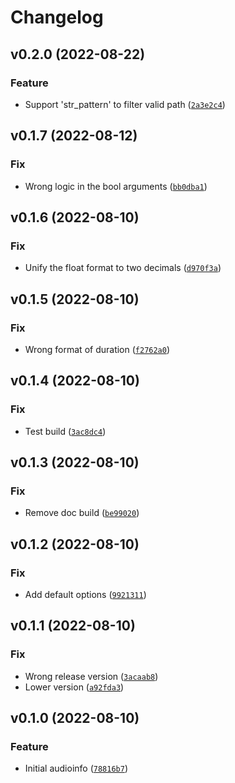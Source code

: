 # Changelog

<!--next-version-placeholder-->

## v0.2.0 (2022-08-22)
### Feature
* Support 'str_pattern' to filter valid path ([`2a3e2c4`](https://github.com/haoxiangsnr/audioinfo/commit/2a3e2c4dd26ab2224371ea5eeee60e2bc89bb8d0))

## v0.1.7 (2022-08-12)
### Fix
* Wrong logic in the bool arguments ([`bb0dba1`](https://github.com/haoxiangsnr/audioinfo/commit/bb0dba1e369ffc1ae8272a06c831951177e31da8))

## v0.1.6 (2022-08-10)
### Fix
* Unify the float format to two decimals ([`d970f3a`](https://github.com/haoxiangsnr/audioinfo/commit/d970f3a4c6e0c95ec84f0ebcc0ab12bf5eb22508))

## v0.1.5 (2022-08-10)
### Fix
* Wrong format of duration ([`f2762a0`](https://github.com/haoxiangsnr/audioinfo/commit/f2762a06e135c18ad33d2aa52a8d3de043217c06))

## v0.1.4 (2022-08-10)
### Fix
* Test build ([`3ac8dc4`](https://github.com/haoxiangsnr/audioinfo/commit/3ac8dc4a2995db672a0d5b8a533ec113f54cfaaf))

## v0.1.3 (2022-08-10)
### Fix
* Remove doc build ([`be99020`](https://github.com/haoxiangsnr/audioinfo/commit/be99020939ecc405e240669c384d9a9c5868dec8))

## v0.1.2 (2022-08-10)
### Fix
* Add default options ([`9921311`](https://github.com/haoxiangsnr/audioinfo/commit/9921311221e7767926ae9edf5ed6d29d0e824139))

## v0.1.1 (2022-08-10)
### Fix
* Wrong release version ([`3acaab8`](https://github.com/haoxiangsnr/audioinfo/commit/3acaab87631e7b12a4cd887d74daee84a305e6b2))
* Lower version ([`a92fda3`](https://github.com/haoxiangsnr/audioinfo/commit/a92fda3b930de43f2d2231b0169a7a6821768a7e))

## v0.1.0 (2022-08-10)
### Feature
* Initial audioinfo ([`78816b7`](https://github.com/haoxiangsnr/audioinfo/commit/78816b72eb4a00ca1ded67be2dcec522f064f96e))